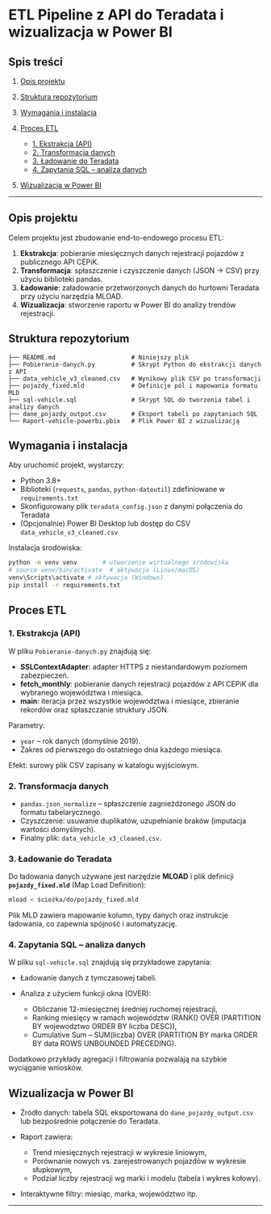 # ETL Pipeline z API do Teradata i wizualizacja w Power BI

## Spis treści 

1. [Opis projektu](#opis-projektu)
2. [Struktura repozytorium](#struktura-repozytorium)
3. [Wymagania i instalacja](#wymagania-i-instalacja)
4. [Proces ETL](#proces-etl)

   * [1. Ekstrakcja (API)](#1-ekstrakcja-api)
   * [2. Transformacja danych](#2-transformacja-danych)
   * [3. Ładowanie do Teradata](#3-ładowanie-do-teradata)
   * [4. Zapytania SQL – analiza danych](#4-zapytania-sql--analiza-danych)
5. [Wizualizacja w Power BI](#wizualizacja-w-power-bi)

---

## Opis projektu

Celem projektu jest zbudowanie end-to-endowego procesu ETL:

1. **Ekstrakcja**: pobieranie miesięcznych danych rejestracji pojazdów z publicznego API CEPiK.
2. **Transformacja**: spłaszczenie i czyszczenie danych (JSON → CSV) przy użyciu biblioteki pandas.
3. **Ładowanie**: załadowanie przetworzonych danych do hurtowni Teradata przy użyciu narzędzia MLOAD.
4. **Wizualizacja**: stworzenie raportu w Power BI do analizy trendów rejestracji.

## Struktura repozytorium

```plaintext
├── README.md                     # Niniejszy plik
├── Pobieranie-danych.py          # Skrypt Python do ekstrakcji danych z API
├── data_vehicle_v3_cleaned.csv   # Wynikowy plik CSV po transformacji
├── pojazdy_fixed.mld             # Definicje pól i mapowania formatu MLD
├── sql-vehicle.sql               # Skrypt SQL do tworzenia tabel i analizy danych
├── dane_pojazdy_output.csv       # Eksport tabeli po zapytaniach SQL
└── Raport-vehicle-powerbi.pbix   # Plik Power BI z wizualizacją
```

## Wymagania i instalacja

Aby uruchomić projekt, wystarczy:

* Python 3.8+
* Biblioteki (`requests`, `pandas`, `python-dateutil`) zdefiniowane w `requirements.txt`
* Skonfigurowany plik `teradata_config.json` z danymi połączenia do Teradata
* (Opcjonalnie) Power BI Desktop lub dostęp do CSV `data_vehicle_v3_cleaned.csv`

Instalacja środowiska:

```bash
python -m venv venv       # utworzenie wirtualnego środowiska
# source venv/bin/activate  # aktywacja (Linux/macOS)
venv\Scripts\activate # aktywacja (Windows)
pip install -r requirements.txt
```

## Proces ETL

### 1. Ekstrakcja (API)

W pliku `Pobieranie-danych.py` znajdują się:

* **SSLContextAdapter**: adapter HTTPS z niestandardowym poziomem zabezpieczeń.
* **fetch\_monthly**: pobieranie danych rejestracji pojazdów z API CEPiK dla wybranego województwa i miesiąca.
* **main**: iteracja przez wszystkie województwa i miesiące, zbieranie rekordów oraz spłaszczanie struktury JSON.

Parametry:

* `year` – rok danych (domyślnie 2019).
* Zakres od pierwszego do ostatniego dnia każdego miesiąca.

Efekt: surowy plik CSV zapisany w katalogu wyjściowym.

### 2. Transformacja danych

* `pandas.json_normalize` – spłaszczenie zagnieżdżonego JSON do formatu tabelarycznego.
* Czyszczenie: usuwanie duplikatów, uzupełnianie braków (imputacja wartości domyślnych).
* Finalny plik: `data_vehicle_v3_cleaned.csv`.

### 3. Ładowanie do Teradata

Do ładowania danych używane jest narzędzie **MLOAD** i plik definicji **`pojazdy_fixed.mld`** (Map Load Definition):

```bash
mload < ścieżka/do/pojazdy_fixed.mld
```

Plik MLD zawiera mapowanie kolumn, typy danych oraz instrukcje ładowania, co zapewnia spójność i automatyzację.

### 4. Zapytania SQL – analiza danych

W pliku `sql-vehicle.sql` znajdują się przykładowe zapytania:

* Ładowanie danych z tymczasowej tabeli.
* Analiza z użyciem funkcji okna (OVER):

  * Obliczanie 12-miesięcznej średniej ruchomej rejestracji,
  * Ranking miesięcy w ramach województw (RANK() OVER (PARTITION BY wojewodztwo ORDER BY liczba DESC)),
  * Cumulative Sum – SUM(liczba) OVER (PARTITION BY marka ORDER BY data ROWS UNBOUNDED PRECEDING).

Dodatkowo przykłady agregacji i filtrowania pozwalają na szybkie wyciąganie wniosków.

## Wizualizacja w Power BI

* Źródło danych: tabela SQL eksportowana do `dane_pojazdy_output.csv` lub bezpośrednie połączenie do Teradata.
* Raport zawiera:

  * Trend miesięcznych rejestracji w wykresie liniowym,
  * Porównanie nowych vs. zarejestrowanych pojazdów w wykresie słupkowym,
  * Podział liczby rejestracji wg marki i modelu (tabela i wykres kołowy).
* Interaktywne filtry: miesiąc, marka, województwo itp.

---
